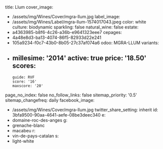 title: Llum
cover_image:
  - /assets/img/Wines/Cover/mgra-llum.jpg
label_image:
  - /assets/img/Wines/Label/mgra-llum-1574017043.jpeg
color: white
culture: biodynamic
sparkling: false
natural_wine: false
estate:
  - a4363985-b8f6-4c26-a36b-e9641323eee7
cepages:
  - 4a48e8d3-ba13-4074-86f5-82933d22e241
  - 105a9234-f0c7-43b0-8b05-27c37af074a6
odoo: MGRA-LLUM
variants:
  -
    millesime: '2014'
    active: true
    price: '18.50'
    scores:
      -
        guide: RVF
        score: '16'
        maxscore: '20'
page_no_index: false
no_follow_links: false
sitemap_priority: '0.5'
sitemap_changefreq: daily
facebook_image:
  - /assets/img/Wines/Cover/mgra-llum.jpg
twitter_share_setting: inherit
id: 3bfa9500-90aa-4641-aefe-08be3deec340
e:
  - domaine-roc-des-anges
g:
  - grenache-blanc
  - macabeu
r:
  - vin-de-pays-catalan
s:
  - light-white
